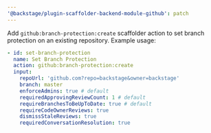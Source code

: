 ```yaml
---
'@backstage/plugin-scaffolder-backend-module-github': patch
---
```


Add `github:branch-protection:create` scaffolder action to set branch protection on an existing repository. Example usage:

```yaml
- id: set-branch-protection
  name: Set Branch Protection
  action: github:branch-protection:create
  input:
    repoUrl: 'github.com?repo=backstage&owner=backstage'
    branch: master
    enforceAdmins: true # default
    requiredApprovingReviewCount: 1 # default
    requireBranchesToBeUpToDate: true # default
    requireCodeOwnerReviews: true
    dismissStaleReviews: true
    requiredConversationResolution: true
```
